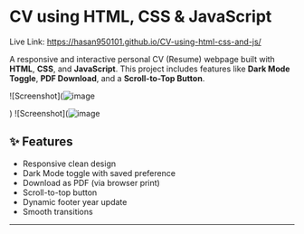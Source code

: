 # CV using HTML, CSS & JavaScript

Live Link: https://hasan950101.github.io/CV-using-html-css-and-js/

A responsive and interactive personal CV (Resume) webpage built with **HTML**, **CSS**, and **JavaScript**. This project includes features like **Dark Mode Toggle**, **PDF Download**, and a **Scroll-to-Top Button**.

![Screenshot](![image](https://github.com/user-attachments/assets/ef9deede-1688-4ee6-b5ce-90224f7bd557)

)
![Screenshot](![image](![image](https://github.com/user-attachments/assets/00ab699d-922d-451c-b1bf-8a8cae23b0cc)
)

## ✨ Features

- Responsive clean design
- Dark Mode toggle with saved preference
- Download as PDF (via browser print)
- Scroll-to-top button
- Dynamic footer year update
- Smooth transitions

---

